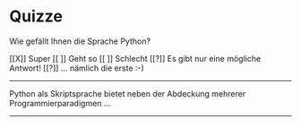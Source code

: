 <!--
author:   Sebastian Zug & André Dietrich
email:    sebastian.zug@informatik.tu-freiberg.de & andre.dietrich@informatik.tu-freiberg.de
version:  0.0.4
language: de
narrator: Deutsch Female
-->

# Quizze

Wie gefällt Ihnen die Sprache Python?

[[X]] Super
[[ ]] Geht so
[[ ]] Schlecht
[[?]] Es gibt nur eine mögliche Antwort!
[[?]] ... nämlich die erste :-)
****************************************

Python als Skriptsprache bietet neben der Abdeckung mehrerer Programmierparadigmen ...

****************************************
